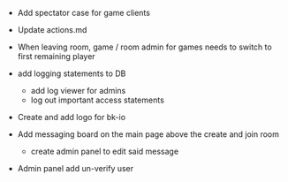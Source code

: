 * Add spectator case for game clients

* Update actions.md

* When leaving room, game / room admin for games needs to switch to first remaining player

* add logging statements to DB
    - add log viewer for admins
    - log out important access statements

* Create and add logo for bk-io

* Add messaging board on the main page above the create and join room
    - create admin panel to edit said message

* Admin panel add un-verify user